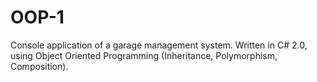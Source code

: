# OOP-1

Console application of a garage management system. Written in C# 2.0, using Object Oriented Programming (Inheritance, Polymorphism, Composition).
